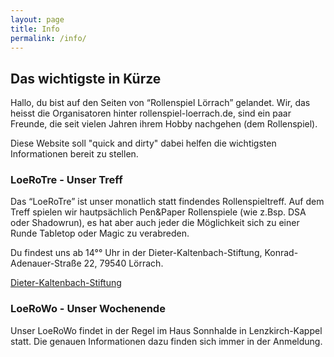 ```yaml
---
layout: page
title: Info
permalink: /info/
---
```

## Das wichtigste in Kürze ##
Hallo, du bist auf den Seiten von “Rollenspiel Lörrach” gelandet. Wir, das heisst die Organisatoren hinter rollenspiel-loerrach.de, sind ein paar Freunde, die seit vielen Jahren ihrem Hobby nachgehen (dem Rollenspiel).

Diese Website soll "quick and dirty" dabei helfen die wichtigsten Informationen bereit zu stellen. 

### LoeRoTre - Unser Treff ###

Das “LoeRoTre” ist unser monatlich statt findendes Rollenspieltreff. Auf dem Treff spielen wir hautpsächlich Pen&Paper Rollenspiele (wie z.Bsp. DSA oder Shadowrun), es hat aber auch jeder die Möglichkeit sich zu einer Runde Tabletop oder Magic zu verabreden.

Du findest uns ab 14°° Uhr in der Dieter-Kaltenbach-Stiftung, Konrad-Adenauer-Straße 22, 79540 Lörrach.

[Dieter-Kaltenbach-Stiftung](https://www.openstreetmap.org/?mlat=47.59693&amp;mlon=7.66204#map=18/47.59693/7.66204&amp;layers=N)

### LoeRoWo - Unser Wochenende ###

Unser LoeRoWo findet in der Regel im Haus Sonnhalde in Lenzkirch-Kappel statt. Die genauen Informationen dazu finden sich immer in der Anmeldung.
